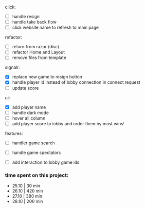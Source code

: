 click:
- [ ] handle resign
- [ ] handle take back flow
- [ ] click website name to refresh to main page

refactor:
- [ ] return from razor (disc)
- [ ] refactor Home and Layout
- [ ] remove files from template

signalr:
- [x] replace new game to resign button
- [x] handle player id instead of lobby connection in connect request
- [ ] update score

ui:
- [x] add player name
- [ ] handle dark mode
- [ ] hover all column
- [ ] add player score to lobby and order them by most wins!

features:
- [ ] handler game search
- [ ] handle game spectators
- [ ] add interaction to lobby game ids



### time spent on this project:
- 25.10 | 30 min
- 26.10 | 420 min
- 27.10 | 380 min
- 28.10 | 200 min



